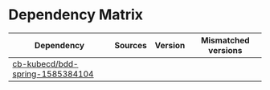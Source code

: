 # Dependency Matrix

Dependency | Sources | Version | Mismatched versions
---------- | ------- | ------- | -------------------
[cb-kubecd/bdd-spring-1585384104](https://github.com/cb-kubecd/bdd-spring-1585384104.git) |  | []() | 
